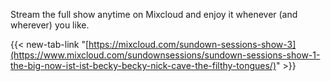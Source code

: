 Stream the full show anytime on Mixcloud and enjoy it whenever (and wherever) you like.

{{< new-tab-link "[https://mixcloud.com/sundown-sessions-show-3](https://www.mixcloud.com/sundownsessions/sundown-sessions-show-1-the-big-now-ist-ist-becky-becky-nick-cave-the-filthy-tongues/)" >}}
